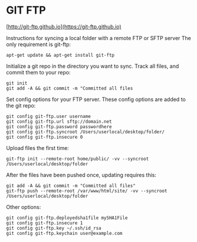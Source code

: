 # GIT FTP

[http://git-ftp.github.io](https://git-ftp.github.io)


Instructions for syncing a local folder with a remote FTP or SFTP server
The only requirement is git-ftp:

```SSH
apt-get update && apt-get install git-ftp
```

Initialize a git repo in the directory you want to sync. 
Track all files, and commit them to your repo:

```SSH
git init
git add -A && git commit -m "Committed all files
```

Set config options for your FTP server. These config options are added to the git repo: 
```SSH
git config git-ftp.user username
git config git-ftp.url sftp://domain.net
git config git-ftp.password passwordhere
git config git-ftp.syncroot /Users/userlocal/desktop/folder/
git config git-ftp.insecure 0
```

Upload files the first time:
```SSH
git-ftp init --remote-root home/public/ -vv --syncroot /Users/userlocal/desktop/folder
```

After the files have been pushed once, updating requires this: 
```SSH
git add -A && git commit -m "Committed all files"
git-ftp push --remote-root /var/www/html/site/ -vv --syncroot /Users/userlocal/desktop/folder
```

 
Other options:
```SSH
git config git-ftp.deployedsha1file mySHA1File
git config git-ftp.insecure 1
git config git-ftp.key ~/.ssh/id_rsa
git config git-ftp.keychain user@example.com
